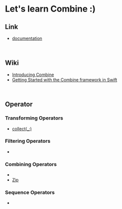 # Let's learn Combine :)

## Link
- <a href="https://developer.apple.com/documentation/Combine">documentation</a>

<br>

## Wiki
- <a href="https://github.com/kyeoeol/combine-learning/wiki/Introducing-Combine">Introducing Combine</a>
- <a href="https://github.com/kyeoeol/combine-learning/wiki/Getting-Started-with-the-Combine-framework-in-Swift">Getting Started with the Combine framework in Swift</a>

<br>

## Operator

### Transforming Operators
- <a href="https://github.com/kyeoeol/combine-learning/wiki/%5BTransforming-Operator%5D-collect(_:)">collect(_:)</a>

### Filtering Operators
- <a href=""></a>

### Combining Operators
- <a href=""></a>
- <a href="https://github.com/kyeoeol/combine-learning/wiki/%5BOperator%5D-Zip">Zip</a>

### Sequence Operators
- <a href=""></a>
